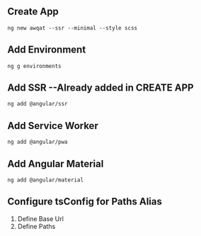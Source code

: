 ## Create App
`ng new awqat --ssr --minimal --style scss`

## Add Environment
`ng g environments`

## Add SSR --Already added in CREATE APP
`ng add @angular/ssr`

## Add Service Worker
`ng add @angular/pwa`

## Add Angular Material
`ng add @angular/material`

## Configure tsConfig for Paths Alias
1. Define Base Url
2. Define Paths